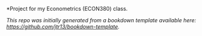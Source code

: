 
*Project for my Econometrics (ECON380) class.

*This repo was initially generated from a bookdown template available here: https://github.com/jtr13/bookdown-template.*



